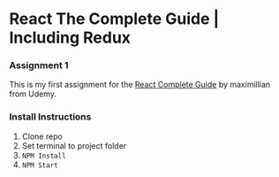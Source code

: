 # React The Complete Guide | Including Redux
### Assignment 1

This is my first assignment for the [React Complete Guide](https://www.udemy.com/react-the-complete-guide-incl-redux/learn/v4/overview) by maximillian from Udemy.


### Install Instructions

1. Clone repo
2. Set terminal to project folder
3. `NPM Install`
4. `NPM Start`
